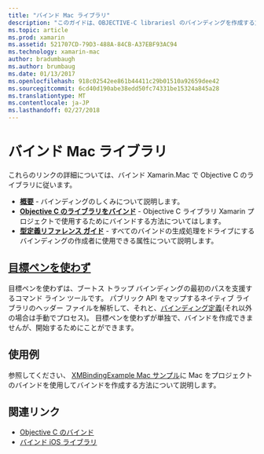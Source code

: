 ```yaml
---
title: "バインド Mac ライブラリ"
description: "このガイドは、OBJECTIVE-C librariesl のバインディングを作成する方法を説明するその他のドキュメントにリンクしています。"
ms.topic: article
ms.prod: xamarin
ms.assetid: 521707CD-79D3-488A-84CB-A37EBF93AC94
ms.technology: xamarin-mac
author: bradumbaugh
ms.author: brumbaug
ms.date: 01/13/2017
ms.openlocfilehash: 918c02542ee861b44411c29b01510a92659dee42
ms.sourcegitcommit: 6cd40d190abe38edd50fc74331be15324a845a28
ms.translationtype: MT
ms.contentlocale: ja-JP
ms.lasthandoff: 02/27/2018
---
```

# <a name="binding-mac-libraries"></a>バインド Mac ライブラリ


これらのリンクの詳細については、バインド Xamarin.Mac で Objective C のライブラリに従います。

- [**概要**](~/cross-platform/macios/binding/overview.md) -
  バインディングのしくみについて説明します。
- [**Objective C のライブラリをバインド**](~/cross-platform/macios/binding/objective-c-libraries.md) -
  Objective C ライブラリ Xamarin プロジェクトで使用するためにバインドする方法についてはします。
- [**型定義リファレンス ガイド**](~/cross-platform/macios/binding/binding-types-reference.md) -
  すべてのバインドの生成処理をドライブにするバインディングの作成者に使用できる属性について説明します。


<a name="objective-sharpiecross-platformmaciosbindingobjective-sharpieindexmd"></a>[目標ペンを使わず](~/cross-platform/macios/binding/objective-sharpie/index.md)
-------------------

目標ペンを使わずは、ブートス トラップ バインディングの最初のパスを支援するコマンド ライン ツールです。
パブリック API をマップするネイティブ ライブラリのヘッダー ファイルを解析して、それと、[バインディング定義](~/cross-platform/macios/binding/binding-types-reference.md)(それ以外の場合は手動でプロセス)。 目標ペンを使わずが単独で、バインドを作成できませんが、開始するためにことができます。

<a name="examples"></a>使用例
--------

参照してください、 [XMBindingExample Mac サンプル](https://github.com/xamarin/mac-samples/tree/master/XMBindingExample)に Mac をプロジェクトのバインドを使用してバインドを作成する方法について説明します。


## <a name="related-links"></a>関連リンク

- [Objective C のバインド](~/cross-platform/macios/binding/index.md)
- [バインド iOS ライブラリ](~/ios/platform/binding-objective-c/index.md)
